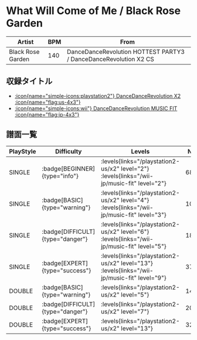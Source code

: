 # What Will Come of Me / Black Rose Garden

|Artist|BPM|From|
|------|---|----|
|Black Rose Garden|140|DanceDanceRevolution HOTTEST PARTY3 / DanceDanceRevolution X2 CS|

## 収録タイトル

- [:icon{name="simple-icons:playstation2"} DanceDanceRevolution X2 :icon{name="flag:us-4x3"}](/playstation2-us/x2)
- [:icon{name="simple-icons:wii"} DanceDanceRevolution MUSIC FIT :icon{name="flag:jp-4x3"}](/wii-jp/music-fit)

## 譜面一覧

|PlayStyle|Difficulty|Levels|Notes|Movie|
|---------|----------|------|-----|-----|
|SINGLE| :badge[BEGINNER]{type="info"}| :levels{links="/playstation2-us/x2" level="2"} :levels{links="/wii-jp/music-fit" level="2"}|68/0||
|SINGLE| :badge[BASIC]{type="warning"}| :levels{links="/playstation2-us/x2" level="4"} :levels{links="/wii-jp/music-fit" level="3"}|103/2||
|SINGLE| :badge[DIFFICULT]{type="danger"}| :levels{links="/playstation2-us/x2" level="6"} :levels{links="/wii-jp/music-fit" level="5"}|189/4||
|SINGLE| :badge[EXPERT]{type="success"}| :levels{links="/playstation2-us/x2" level="13"} :levels{links="/wii-jp/music-fit" level="9"}|371/9||
|DOUBLE| :badge[BASIC]{type="warning"}| :levels{links="/playstation2-us/x2" level="5"}|147/4||
|DOUBLE| :badge[DIFFICULT]{type="danger"}| :levels{links="/playstation2-us/x2" level="7"}|201/11||
|DOUBLE| :badge[EXPERT]{type="success"}| :levels{links="/playstation2-us/x2" level="13"}|329/7||
